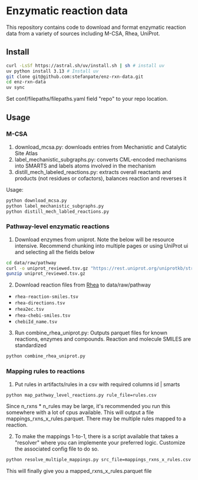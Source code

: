 # Enzymatic reaction data

This repository contains code to download and format enzymatic reaction data from a variety of sources including M-CSA, Rhea, UniProt.

## Install

```bash
curl -LsSf https://astral.sh/uv/install.sh | sh # install uv
uv python install 3.13 # Install uv
git clone git@github.com:stefanpate/enz-rxn-data.git
cd enz-rxn-data
uv sync
```

Set conf/filepaths/filepaths.yaml field "repo" to your repo location.

## Usage

### M-CSA

1. download_mcsa.py: downloads entries from Mechanistic and Catalytic Site Atlas
2. label_mechanistic_subgraphs.py: converts CML-encoded mechanisms into SMARTS and labels atoms involved in the mechanism
3. distill_mech_labeled_reactions.py: extracts overall reactants and products (not residues or cofactors), balances reaction and reverses it

Usage: 

```bash
python download_mcsa.py
python label_mechanistic_subgraphs.py
python distill_mech_labled_reactions.py
```

### Pathway-level enzymatic reactions

1. Download enzymes from uniprot. Note the below will be resource intensive. Recommend chunking into multiple pages or using UniProt ui and selecting all the fields below

```bash
cd data/raw/pathway
curl -o uniprot_reviewed.tsv.gz "https://rest.uniprot.org/uniprotkb/stream?compressed=true&fields=accession%2Creviewed%2Cprotein_name%2Corganism_name%2Clength%2Csequence%2Cec%2Ccc_catalytic_activity%2Cprotein_existence%2Cdate_created&format=tsv&query=%28reviewed%3Atrue%29"
gunzip uniprot_reviewed.tsv.gz
```

2. Download reaction files from [Rhea](https://www.rhea-db.org/help/download) to data/raw/pathway
- `rhea-reaction-smiles.tsv`
- `rhea-directions.tsv`
- `rhea2ec.tsv`
- `rhea-chebi-smiles.tsv`
- `chebiId_name.tsv`

3. Run combine_rhea_uniprot.py: Outputs parquet files for known reactions, enzymes and compounds. Reaction and molecule SMILES are standardized

```bash
python combine_rhea_uniprot.py
```

### Mapping rules to reactions
1. Put rules in artifacts/rules in a csv with required columns id | smarts

```bash
python map_pathway_level_reactions.py rule_file=rules.csv
```

Since n_rxns * n_rules may be large, it's recommended you run this somewhere with a lot of cpus available. This will output a file mappings_rxns_x_rules.parquet. There may be multiple rules mapped to a reaction.

2. To make the mappings 1-to-1, there is a script available that takes a "resolver" where you can implemente your preferred logic. Customize the associated config file to do so.

```bash
python resolve_multiple_mappings.py src_file=mappings_rxns_x_rules.csv
```
This will finally give you a mapped_rxns_x_rules.parquet file